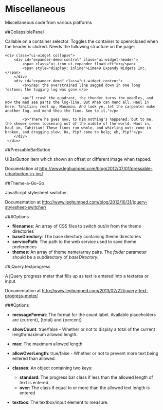 Miscellaneous
=============

Miscellaneous code from various platforms

##CollapsiblePanel

Callable on a container selector. Toggles the container to open/closed when the header is clicked. Needs the following structure on the page:

    <div class="ui-widget collapse">
        <div id="expander-demo-control" class="ui-widget-header">
            <span class="ui-icon ui-expander floatLeft">+</span>
            <span style="display: inline">Lime49 Expandy Widgets Inc.</span>
        </div>
        <div id="expander-demo" class="ui-widget-content">
            <p>Snap! the overstrained line sagged down in one long festoon; the tugging log was gone.</p>
     
            <p>"I crush the quadrant, the thunder turns the needles, and now the mad sea parts the log-line. But Ahab can mend all. Haul in here, Tahitian; reel up, Manxman. And look ye, let the carpenter make another log, and mend thou the line. See to it."</p>
     
            <p>"There he goes now; to him nothing's happened; but to me, the skewer seems loosening out of the middle of the world. Haul in, haul in, Tahitian! These lines run whole, and whirling out: come in broken, and dragging slow. Ha, Pip? come to help; eh, Pip?"</p>
        </div>
     </div>

##PressableBarButton

UIBarButton item which shown an offset or different image when tapped. 

Documetation at http://www.leghumped.com/blog/2012/07/01/pressable-uibarbutton-in-ios/

##Theme-a-Go-Go

JavaScript stylesheet switcher.

Documentation at http://www.leghumped.com/blog/2012/10/31/jquery-stylesheet-switcher/

###Options

* **filenames**: An array of CSS files to switch out/in from the theme directories
* **baseDirectory**: The base directory containing theme directories
* **servicePath**: The path to the web service used to save theme preferences
* **themes**: An array of theme name/array pairs. The <em>folder</em> parameter should be a subdirectory of <em>baseDirectory</em>.

##jQuery.textprogress

A jQuery progress meter that fills up as text is entered into a textarea or input.

Documentation at http://www.leghumped.com/2013/02/22/jquery-text-progress-meter/

###Options

* **messageFormat**: The format for the count label. Available placeholders are {current}, {total} and {percent}
* **showCount**: true/false - Whether or not to display a total of the current length/maximum allowed length.
* **max**: The maximum allowed length
* **allowOverLength**: true/false - Whether or not to prevent more text being entered than allowed.
* **classes**: An object containing two keys:
  * **standard**: The progress bar class if less than the allowed length of text is entered.
  * **over**: The class if equal to or more than the allowed text length is entered

* **textbox**: The textbox/input element to measure.
